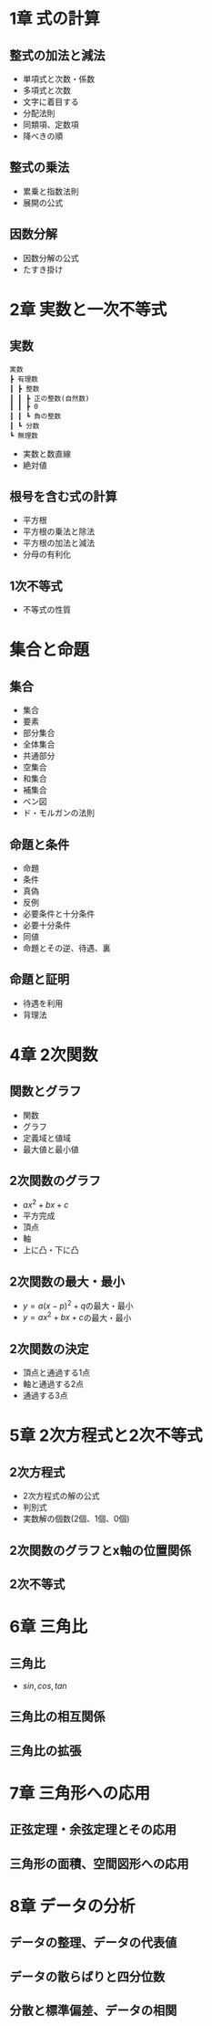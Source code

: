 # 1章 式の計算

## 整式の加法と減法

- 単項式と次数・係数
- 多項式と次数
- 文字に着目する
- 分配法則
- 同類項、定数項
- 降べきの順



## 整式の乗法

- 累乗と指数法則
- 展開の公式



## 因数分解

- 因数分解の公式
- たすき掛け



# 2章 実数と一次不等式

## 実数

```
実数
┣ 有理数
┃ ┣ 整数
┃ ┃ ┣ 正の整数(自然数)
┃ ┃ ┣ 0
┃ ┃ ┗ 負の整数
┃ ┗ 分数
┗ 無理数
```

- 実数と数直線
- 絶対値



## 根号を含む式の計算

- 平方根
- 平方根の乗法と除法
- 平方根の加法と減法
- 分母の有利化



## 1次不等式

- 不等式の性質



# 集合と命題

## 集合

- 集合
- 要素
- 部分集合
- 全体集合
- 共通部分
- 空集合
- 和集合
- 補集合
- ベン図
- ド・モルガンの法則



## 命題と条件

- 命題
- 条件
- 真偽
- 反例
- 必要条件と十分条件
- 必要十分条件
- 同値
- 命題とその逆、待遇、裏



## 命題と証明

- 待遇を利用
- 背理法



# 4章 2次関数

## 関数とグラフ

- 関数
- グラフ
- 定義域と値域
- 最大値と最小値



## 2次関数のグラフ

- $ax^2+bx+c$
- 平方完成
- 頂点
- 軸
- 上に凸・下に凸



## 2次関数の最大・最小

- $y = a(x - p)^2 + q$の最大・最小
- $y = ax^2 + bx + c$の最大・最小



## 2次関数の決定

- 頂点と通過する1点
- 軸と通過する2点
- 通過する3点



# 5章 2次方程式と2次不等式

## 2次方程式

- 2次方程式の解の公式
- 判別式
- 実数解の個数(2個、1個、0個)



## 2次関数のグラフとx軸の位置関係

## 2次不等式



# 6章 三角比

## 三角比

- $sin, cos, tan$

## 三角比の相互関係

## 三角比の拡張



# 7章 三角形への応用

## 正弦定理・余弦定理とその応用

## 三角形の面積、空間図形への応用



# 8章 データの分析

## データの整理、データの代表値

## データの散らばりと四分位数

## 分散と標準偏差、データの相関

